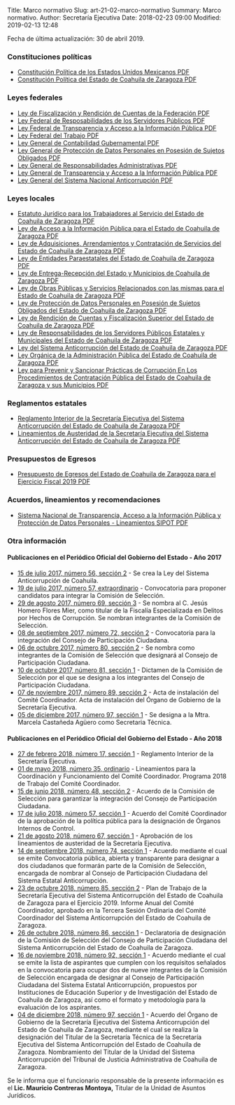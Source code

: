 Title: Marco normativo
Slug: art-21-02-marco-normativo
Summary: Marco normativo.
Author: Secretaría Ejecutiva
Date: 2018-02-23 09:00
Modified: 2019-02-13 12:48


Fecha de última actualización: 30 de abril 2019.

### Constituciones políticas

* [Constitución Política de los Estados Unidos Mexicanos <i class="fa fa-file-pdf-o" aria-hidden="true"></i> PDF](constitucion-politica-federal.pdf)
* [Constitución Política del Estado de Coahuila de Zaragoza <i class="fa fa-file-pdf-o" aria-hidden="true"></i> PDF](constitucion-politica-del-estado-de-coahuila-de-zaragoza.pdf)

### Leyes federales

* [Ley de Fiscalización y Rendición de Cuentas de la Federación <i class="fa fa-file-pdf-o" aria-hidden="true"></i> PDF](ley-de-fiscalizacion-y-rendicion-de-cuentas-de-la-federacion.pdf)
* [Ley Federal de Resposabilidades de los Servidores Públicos <i class="fa fa-file-pdf-o" aria-hidden="true"></i> PDF](ley-federal-de-responsabilidades-de-los-servidores-publicos.pdf)
* [Ley Federal de Transparencia y Acceso a la Información Pública <i class="fa fa-file-pdf-o" aria-hidden="true"></i> PDF](ley-federal-de-transparencia-y-acceso-a-la-informacion-publica.pdf)
* [Ley Federal del Trabajo <i class="fa fa-file-pdf-o" aria-hidden="true"></i> PDF](ley-federal-del-trabajo.pdf)
* [Ley General de Contabilidad Gubernamental <i class="fa fa-file-pdf-o" aria-hidden="true"></i> PDF](ley-general-de-contabilidad-gubernamental.pdf)
* [Ley General de Protección de Datos Personales en Posesión de Sujetos Obligados <i class="fa fa-file-pdf-o" aria-hidden="true"></i> PDF](ley-general-de-proteccion-de-datos-personales-en-posesion-de-sujetos-obligados.pdf)
* [Ley General de Responsabilidades Administrativas <i class="fa fa-file-pdf-o" aria-hidden="true"></i> PDF](ley-general-de-responsabilidades-administrativas.pdf)
* [Ley General de Transparencia y Acceso a la Información Pública <i class="fa fa-file-pdf-o" aria-hidden="true"></i> PDF](ley-general-de-transparencia-y-acceso-a-la-informacion-publica.pdf)
* [Ley General del Sistema Nacional Anticorrupción <i class="fa fa-file-pdf-o" aria-hidden="true"></i> PDF](ley-general-del-sistema-nacional-anticorrupcion.pdf)

### Leyes locales

* [Estatuto Jurídico para los Trabajadores al Servicio del Estado de Coahuila de Zaragoza <i class="fa fa-file-pdf-o" aria-hidden="true"></i> PDF](estatuto-juridico-para-los-trabajadores-al-servicio-del-estado-de-coahuila-de-zaragoza.pdf)
* [Ley de Acceso a la Información Pública para el Estado de Coahuila de Zaragoza <i class="fa fa-file-pdf-o" aria-hidden="true"></i> PDF](ley-de-acceso-a-la-informacion-publica-para-el-estado-de-coahuila-de-zaragoza.pdf)
* [Ley de Adquisiciones, Arrendamientos y Contratación de Servicios del Estado de Coahuila de Zaragoza <i class="fa fa-file-pdf-o" aria-hidden="true"></i> PDF](ley-de-adquisiciones-arrendameintos-y-contratacion-de-servicios-del-estado-de-coahuila-de-zaragoza.pdf)
* [Ley de Entidades Paraestatales del Estado de Coahuila de Zaragoza <i class="fa fa-file-pdf-o" aria-hidden="true"></i> PDF](ley-de-entidades-paraestatales-del-estado-de-coahuila-de-zaragoza.pdf)
* [Ley de Entrega-Recepción del Estado y Municipios de Coahuila de Zaragoza <i class="fa fa-file-pdf-o" aria-hidden="true"></i> PDF](ley-de-entrega-recepcion-del-estado-y-municipios-de-coahuila-de-zaragoza.pdf)
* [Ley de Obras Públicas y Servicios Relacionados con las mismas para el Estado de Coahuila de Zaragoza <i class="fa fa-file-pdf-o" aria-hidden="true"></i> PDF](ley-de-obras-publicas-y-servicios-del-estado-de-coahuila-de-zaragoza.pdf)
* [Ley de Protección de Datos Personales en Posesión de Sujetos Obligados del Estado de Coahuila de Zaragoza <i class="fa fa-file-pdf-o" aria-hidden="true"></i> PDF](ley-de-proteccion-de-datos-personales-en-posesion-de-sujetos-obligados-del-estado-de-coahuila-de-zaragoza.pdf)
* [Ley de Rendición de Cuentas y Fiscalización Superior del Estado de Coahuila de Zaragoza <i class="fa fa-file-pdf-o" aria-hidden="true"></i> PDF](ley-de-rendicion-de-cuentas-y-fiscalizacion-superior-del-estado-de-coahuila-de-zaragoza.pdf)
* [Ley de Responsabilidades de los Servidores Públicos Estatales y Municipales del Estado de Coahuila de Zaragoza <i class="fa fa-file-pdf-o" aria-hidden="true"></i> PDF](ley-de-responsabilidades-de-los-servidores-publicos-del-estado-de-coahuila-de-zaragoza.pdf)
* [Ley del Sistema Anticorrupción del Estado de Coahuila de Zaragoza <i class="fa fa-file-pdf-o" aria-hidden="true"></i> PDF](ley-del-sistema-anticorrupcion-del-estado-de-coahuila-de-zaragoza.pdf)
* [Ley Orgánica de la Administración Pública del Estado de Coahuila de Zaragoza <i class="fa fa-file-pdf-o" aria-hidden="true"></i> PDF](ley-organica-de-la-administracion-publica-del-estado-de-coahuila-de-zaragoza.pdf)
* [Ley para Prevenir y Sancionar Prácticas de Corrupción En Los Procedimientos de Contratación Pública del Estado de Coahuila de Zaragoza y sus Municipios <i class="fa fa-file-pdf-o" aria-hidden="true"></i> PDF](ley-para-prevenir-y-sancionar-practicas-de-corrupcion-del-estado-de-coahuila-de-zaragoza.pdf)

### Reglamentos estatales

* [Reglamento Interior de la Secretaría Ejecutiva del Sistema Anticorrupción del Estado de Coahuila de Zaragoza <i class="fa fa-file-pdf-o" aria-hidden="true"></i> PDF](reglamento-interior-secretaria-ejecutiva-seacoahuila.pdf)
* [Lineamientos de Austeridad de la Secretaría Ejecutiva del Sistema Anticorrupción del Estado de Coahuila de Zaragoza <i class="fa fa-file-pdf-o" aria-hidden="true"></i> PDF](lineamientos-de-austeridad-de-la-sesaec.pdf)

### Presupuestos de Egresos

* [Presupuesto de Egresos del Estado de Coahuila de Zaragoza para el Ejercicio Fiscal 2019 <i class="fa fa-file-pdf-o" aria-hidden="true"></i> PDF](presupuesto-de-egresos-del-estado-de-coahuila-de-zaragoza-para-el-ejercicio-fiscal-2019.pdf)

### Acuerdos, lineamientos y recomendaciones

* [Sistema Nacional de Transparencia, Acceso a la Información Pública y Protección de Datos Personales - Lineamientos SIPOT <i class="fa fa-file-pdf-o" aria-hidden="true"></i> PDF](lineamientos-sipot.pdf)

### Otra información

#### Publicaciones en el Periódico Oficial del Gobierno del Estado - Año 2017

* [15 de julio 2017, número 56, sección 2](http://periodico.sfpcoahuila.gob.mx/ArchivosPO/56-SS-14-JUL-2017.PDF) - Se crea la Ley del Sistema Anticorrupción de Coahuila.
* [19 de julio 2017, número 57, extraordinario](http://periodico.sfpcoahuila.gob.mx/ArchivosPO/57-EXT-19-JUL-2017.pdf) - Convocatoria para proponer candidatos para integrar la Comisión de Selección.
* [29 de agosto 2017, número 69, sección 3](http://periodico.sfpcoahuila.gob.mx/ArchivosPO/69-TS-29-AGO-2017.PDF) - Se nombra al C. Jesús Homero Flores Mier, como titular de la Fiscalía Especializada en Delitos por Hechos de Corrupción. Se nombran integrantes de la Comisión de Selección.
* [08 de septiembre 2017, número 72, sección 2](http://periodico.sfpcoahuila.gob.mx/ArchivosPO/72-SS-8-SEP-2017.PDF) - Convocatoria para la integración del Consejo de Participación Ciudadana.
* [06 de octubre 2017, número 80, sección 2](http://periodico.sfpcoahuila.gob.mx/ArchivosPO/80-SS-6-OCT-2017.PDF)  - Se nombra como integrantes de la Comisión de Selección que designará al Consejo de Participación Ciudadana.
* [10 de octubre 2017, número 81, sección 1](http://periodico.sfpcoahuila.gob.mx/ArchivosPO/81-PS-10-OCTUb-PS-2017.PDF) - Dictamen de la Comisión de Selección por el que se designa a los integrantes del Consejo de Participación Ciudadana.
* [07 de noviembre 2017, número 89, sección 2](http://periodico.sfpcoahuila.gob.mx/ArchivosPO/89-SS-7-NOV-2017.PDF) - Acta de instalación del Comité Coordinador. Acta de instalación del Órgano de Gobierno de la Secretaría Ejecutiva.
* [05 de diciembre 2017, número 97, sección 1](http://periodico.sfpcoahuila.gob.mx/ArchivosPO/97-PS-5-DIC-2017.PDF) - Se designa a la Mtra. Marcela Castañeda Agüero como Secretaria Técnica.

#### Publicaciones en el Periódico Oficial del Gobierno del Estado - Año 2018

* [27 de febrero 2018, número 17, sección 1](http://periodico.sfpcoahuila.gob.mx/ArchivosPO/17-PS-27-FEB-2018.PDF) - Reglamento Interior de la Secretaría Ejecutiva.
* [01 de mayo 2018, número 35, ordinario](http://periodico.sfpcoahuila.gob.mx/ArchivosPO/35-ORD-1-MAY-2018.PDF) - Lineamientos para la Coordinación y Funcionamiento del Comité Coordinador. Programa 2018 de Trabajo del Comité Coordinador.
* [15 de junio 2018, número 48, sección 2](http://periodico.sfpcoahuila.gob.mx/ArchivosPO/48-SS-15-JUN-2018.PDF) - Acuerdo de la Comisión de Selección para garantizar la integración del Consejo de Participación Ciudadana.
* [17 de julio 2018, número 57, sección 1](http://periodico.sfpcoahuila.gob.mx/ArchivosPO/57-PS-17-JUL-2018.PDF) - Acuerdo del Comité Coordinador de la aprobación de la política pública para la designación de Órganos Internos de Control.
* [21 de agosto 2018, número 67, sección 1](http://periodico.sfpcoahuila.gob.mx/ArchivosPO/67-PS-21-AGO-2018.PDF) - Aprobación de los lineamientos de austeridad de la Secretaría Ejecutiva.
* [14 de septiembre 2018, número 74, sección 1](http://periodico.sfpcoahuila.gob.mx/ArchivosPO/74-PS-14-SEP-2018.PDF) - Acuerdo mediante el cual se emite Convocatoria pública, abierta y transparente para designar a dos ciudadanos que formarán parte de la Comisión de Selección, encargada de nombrar al Consejo de Participación Ciudadana del Sistema Estatal Anticorrupción.
* [23 de octubre 2018, número 85, sección 2](http://periodico.sfpcoahuila.gob.mx/ArchivosPO/85-SS-23-OCT-2018.PDF) - Plan de Trabajo de la Secretaría Ejecutiva del Sistema Anticorrupción del Estado de Coahuila de Zaragoza para el Ejercicio 2019. Informe Anual del Comité Coordinador, aprobado en la Tercera Sesión Ordinaria del Comité Coordinador del Sistema Anticorrupción del Estado de Coahuila de Zaragoza.
* [26 de octubre 2018, número 86, sección 1](http://periodico.sfpcoahuila.gob.mx/ArchivosPO/86-PS-26-OCT-2018.PDF) - Declaratoria de designación de la Comisión de Selección del Consejo de Participación Ciudadana del Sistema Anticorrupción del Estado de Coahuila de Zaragoza.
* [16 de noviembre 2018, número 92, sección 1](http://periodico.sfpcoahuila.gob.mx/ArchivosPO/92-PS-16-NOV-2018.PDF) - Acuerdo mediante el cual se emite la lista de aspirantes que cumplen con los requisitos señalados en la convocatoria para ocupar dos de nueve integrantes de la Comisión de Selección encargada de designar al Consejo de Participación Ciudadana del Sistema Estatal Anticorrupción, propuestos por Instituciones de Educación Superior y de Investigación del Estado de Coahuila de Zaragoza, así como el formato y metodología para la evaluación de los aspirantes.
* [04 de diciembre 2018, número 97, sección 1](http://periodico.sfpcoahuila.gob.mx/ArchivosPO/97-PS-4-DIC-2018.PDF) - Acuerdo del Órgano de Gobierno de la Secretaría Ejecutiva del Sistema Anticorrupción del Estado de Coahuila de Zaragoza, mediante el cual se realiza la designación del Titular de la Secretaría Técnica de la Secretaría Ejecutiva del Sistema Anticorrupción del Estado de Coahuila de Zaragoza. Nombramiento del Titular de la Unidad del Sistema Anticorrupción del Tribunal de Justicia Administrativa de Coahuila de Zaragoza.

Se le informa que el funcionario responsable de la presente información es el **Lic. Mauricio Contreras Montoya,** Titular de la Unidad de Asuntos Jurídicos.

